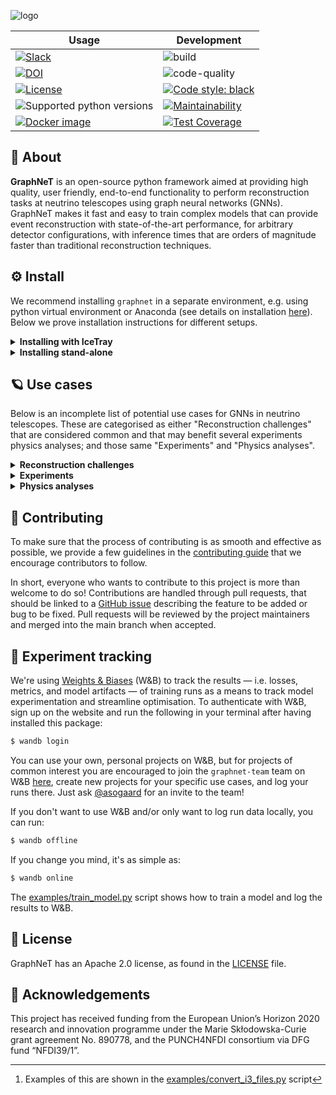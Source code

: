 ![logo](./assets/identity/graphnet-logo-and-wordmark.png)

| Usage | Development |
| --- | --- |
| [![Slack](https://img.shields.io/badge/slack-4A154B.svg?logo=slack)](https://join.slack.com/t/graphnet-team/signup) | ![build](https://github.com/graphnet-team/graphnet/actions/workflows/build.yml/badge.svg) |
| [![DOI](https://zenodo.org/badge/DOI/10.5281/zenodo.6720188.svg)](https://doi.org/10.5281/zenodo.6720188) | ![code-quality](https://github.com/graphnet-team/graphnet/actions/workflows/code-quality.yml/badge.svg) |
| [![License](https://img.shields.io/badge/License-Apache%202.0-blue.svg)](https://opensource.org/licenses/Apache-2.0) | [![Code style: black](https://img.shields.io/badge/code%20style-black-000000.svg)](https://github.com/psf/black) |
| ![Supported python versions](https://img.shields.io/badge/python-3.7%20%7C%203.8%20%7C%203.9%20%7C%203.10-blue) | [![Maintainability](https://api.codeclimate.com/v1/badges/b273a774112e32643162/maintainability)](https://codeclimate.com/github/graphnet-team/graphnet/maintainability) |
| [![Docker image](https://img.shields.io/docker/v/asogaard/graphnet?color=blue&logo=docker&sort=semver)](https://hub.docker.com/repository/docker/asogaard/graphnet) | [![Test Coverage](https://api.codeclimate.com/v1/badges/b273a774112e32643162/test_coverage)](https://codeclimate.com/github/graphnet-team/graphnet/test_coverage) |

## :rocket: About

**GraphNeT** is an open-source python framework aimed at providing high quality, user friendly, end-to-end functionality to perform reconstruction tasks at neutrino telescopes using graph neural networks (GNNs). GraphNeT makes it fast and easy to train complex models that can provide event reconstruction with state-of-the-art performance, for arbitrary detector configurations, with inference times that are orders of magnitude faster than traditional reconstruction techniques.

## :gear:  Install

We recommend installing `graphnet` in a separate environment, e.g. using python virtual environment or Anaconda (see details on installation [here](https://www.anaconda.com/products/individual)). Below we prove installation instructions for different setups.

<details>
<summary><b>Installing with IceTray</b></summary>
<blockquote>

You may want `graphnet` to be able to interface with IceTray, e.g., when converting I3 files to an intermediate file format for training GNN models (e.g., SQLite or parquet),[^1] or when running GNN inference as part of an IceTray chain. In these cases, you need to install `graphnet` in a python runtime that has IceTray installed.

To achieve this, we recommend running the following commands in a clean bash shell:
```bash
$ eval `/cvmfs/icecube.opensciencegrid.org/py3-v4.1.0/setup.sh`
$ /cvmfs/icecube.opensciencegrid.org/py3-v4.1.0/RHEL_7_x86_64/metaprojects/combo/stable/env-shell.sh
```
Optionally, you can alias these commands or save them as a bash script for convenience, as you will have to run these commands every time you want to use IceTray (with `graphnet`) in a clean shell.

With the IceTray environment active, you can now install `graphnet`, either at a user level or in a python virtual environment. You can either install a light-weight version of `graphnet` without the `torch` extras, i.e., without the machine learning packages (pytorch and pytorch-geometric); this is useful when you just want to convert data from I3 files to, e.g., SQLite, and won't be running inference on I3 files later on. In this case, you don't need to specify a requirements file. If you want torch, you do.

<details>
<summary><b>Install <i>without</i> torch</b></summary>

```bash
$ pip install --user -e .[develop]  # Without torch, i.e. only for file conversion
```

</details>

<details>
<summary><b>Install <i>with</i> torch</b></summary>

```bash
$ pip install --user -r requirements/torch_cpu.txt -e .[develop,torch]  # CPU-only torch
$ pip install --user -r requirements/torch_gpu.txt -e .[develop,torch]  # GPU support
```

</details>

This should allow you to run the I3 conversion scripts in [examples/](./examples/) with your preferred I3 files.

</blockquote>
</details>

<details>
<summary><b>Installing stand-alone</b></summary>
<blockquote>

If you don't need to interface with [IceTray](https://github.com/icecube/icetray/) (e.g., for reading data from I3 files or running inference on these), the following commands should provide a fast way to get up and running on most UNIX systems:
```bash
$ git clone git@github.com:<your-username>/graphnet.git
$ cd graphnet
$ conda create --name graphnet python=3.8 gcc_linux-64 gxx_linux-64 libgcc cudatoolkit=11.5 -c conda-forge -y  # Optional
$ conda activate graphnet  # Optional
(graphnet) $ pip install -r requirements/torch_cpu.txt -e .[develop,torch]  # CPU-only torch
(graphnet) $ pip install -r requirements/torch_gpu.txt -e .[develop,torch]  # GPU support
(graphnet) $ pip install -r requirements/torch_macos.txt -e .[develop,torch]  # On macOS
```
This should allow you to e.g. run the scripts in [examples/](./examples/) out of the box.

A stand-alone installation requires specifying a supported python version (see above), ensuring that the C++ compilers (gcc) are up to date, and possible installing the CUDA Toolkit. Here, we have installed recent C++ compilers using conda (`gcc_linux-64 gxx_linux-64 libgcc`), but if your system already have recent versions (`$gcc --version` should be > 5, at least) you should be able to omit these from the setup.
If you install the CUDA Toolkit and/or newer compilers the  though the above command, you should add **one of**:
```bash
$ export LD_LIBRARY_PATH=$LD_LIBRARY_PATH:$HOME/anaconda3/lib/
$ export LD_LIBRARY_PATH=$LD_LIBRARY_PATH:$HOME/miniconda3/lib/
$ export LD_LIBRARY_PATH=$LD_LIBRARY_PATH:$HOME/anaconda3/envs/graphnet/lib/
$ export LD_LIBRARY_PATH=$LD_LIBRARY_PATH:$HOME/miniconda3/envs/graphnet/lib/
```
depending on your setup to your `.bashrc` script or similar to make sure that the corresponding library files are accessible. Check which one of the above path contains the `.so`-files your looking to use, and add that path

</blockquote>
</details>


## :ringed_planet:  Use cases

Below is an incomplete list of potential use cases for GNNs in neutrino telescopes.
These are categorised as either "Reconstruction challenges" that are considered common and that may benefit several experiments physics analyses; and those same "Experiments" and "Physics analyses".

<details>
<summary><b>Reconstruction challenges</b></summary>

| Title | Status | People | Materials |
| --- | --- | --- | --- |
| Low-energy neutrino classification and reconstruction | Done | Rasmus Ørsøe | https://arxiv.org/abs/2209.03042 |
| High-energy neutrino classification and reconstruction | Active | Rasmus Ørsøe | |
| Pulse noise cleaning | Paused | Rasmus Ørsøe, Kaare Iversen (past), Morten Holm | |
| (In-)elasticity reconstruction | Paused | Marc Jacquart (past) | |
| Multi-class event classification | Active | Morten Holm, Peter Andresen | |
| Data/MC difference mitigation |  | | |
| Systematic uncertainty mitigation |  | | |

</details>

<details>
<summary><b>Experiments</b></summary>

| Title | Status | People | Materials |
| --- | --- | --- | --- |
| IceCube | Active | (...) | |
| IceCube-Upgrade | Active | (...) | |
| IceCube-Gen2 | Active | (...) | |
| P-ONE | | (...) | |
| KM3NeT-ARCA | | (...) | |
| KM3NeT-ORCA | | (...) | |

</details>

<details>
<summary><b>Physics analyses</b></summary>

| Title | Status | People | Materials |
| --- | --- | --- | --- |
| Neutrino oscillations | | | |
| Point source searches | | | |
| Low-energy cosmic alerts | | | |
| High-energy cosmic alerts | | | |
| Moon pointing | | | |
| Muon decay asymmetry | | | |
| Spectra measurements | | | |

</details>


## :handshake:  Contributing

To make sure that the process of contributing is as smooth and effective as possible, we provide a few guidelines in the [contributing guide](CONTRIBUTING.md) that we encourage contributors to follow.

In short, everyone who wants to contribute to this project is more than welcome to do so! Contributions are handled through pull requests, that should be linked to a [GitHub issue](https://github.com/graphnet-team/graphnet/issues) describing the feature to be added or bug to be fixed. Pull requests will be reviewed by the project maintainers and merged into the main branch when accepted.


## :test_tube:  Experiment tracking

We're using [Weights & Biases](https://wandb.ai/) (W&B) to track the results — i.e. losses, metrics, and model artifacts — of training runs as a means to track model experimentation and streamline optimisation. To authenticate with W&B, sign up on the website and run the following in your terminal after having installed this package:
```bash
$ wandb login
```
You can use your own, personal projects on W&B, but for projects of common interest you are encouraged to join the `graphnet-team` team on W&B [here](https://wandb.ai/graphnet-team), create new projects for your specific use cases, and log your runs there. Just ask [@asogaard](https://github.com/asogaard) for an invite to the team!

If you don't want to use W&B and/or only want to log run data locally, you can run:
```bash
$ wandb offline
```
If you change you mind, it's as simple as:
```bash
$ wandb online
```

The [examples/train_model.py](examples/train_model.py) script shows how to train a model and log the results to W&B.

## :memo: License

GraphNeT has an Apache 2.0 license, as found in the [LICENSE](LICENSE) file.

## :raised_hands: Acknowledgements

This project has received funding from the European Union’s Horizon 2020 research and innovation programme under the Marie Skłodowska-Curie grant agreement No. 890778, and the PUNCH4NFDI consortium via DFG fund “NFDI39/1”.


[^1]: Examples of this are shown in the [examples/convert_i3_files.py](examples/convert_i3_files.py) script
